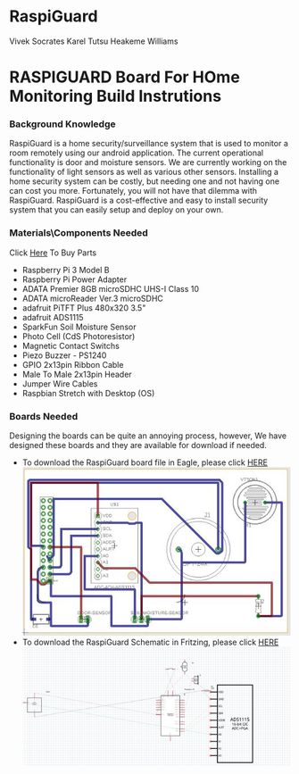 # RaspiGuard
Vivek Socrates
Karel Tutsu
Heakeme Williams

# RASPIGUARD Board For HOme Monitoring Build Instrutions

### Background Knowledge
RaspiGuard is a home security/surveillance system that is used to monitor a room remotely using our android application. The current operational functionality is door and moisture sensors. We are currently working on the functionality of light sensors as well as various other sensors. Installing a home security system can be costly, but needing one and not having one can cost you more. Fortunately, you will not have that dilemma with RaspiGuard. RaspiGuard is a cost-effective and easy to install security system that you can easily setup and deploy on your own. 

### Materials\Components Needed 
Click [Here](https://www.adafruit.com/) To Buy Parts

* Raspberry Pi 3 Model B
* Raspberry Pi Power Adapter	
* ADATA Premier 8GB microSDHC UHS-I Class 10	
* ADATA microReader Ver.3 microSDHC	
* adafruit PiTFT Plus 480x320 3.5"	
* adafruit ADS1115	
* SparkFun Soil Moisture Sensor	
* Photo Cell (CdS Photoresistor)	
* Magnetic Contact Switchs	
* Piezo Buzzer - PS1240	
* GPIO 2x13pin Ribbon Cable	
* Male To Male 2x13pin Header	
* Jumper Wire Cables	
* Raspbian Stretch with Desktop (OS)	

### Boards Needed 

Designing the boards can be quite an annoying process, however, We have designed these boards and they are available for download if needed. 
* To download the RaspiGuard board file in Eagle, please click [HERE](https://github.com/V-Socrates/RaspiGuard/blob/master/Hardware/RaspiGuardProtoBoard.zip)
![Image of the RaspiGuard Board](https://github.com/V-Socrates/RaspiGuard/blob/master/Images/RaspiguardBoard.JPG)
* To download the RaspiGuard Schematic in Fritzing, please click [HERE](https://github.com/V-Socrates/RaspiGuard/blob/master/Hardware/RaspiGuard%20Schematic.fzz)
![Image of the RaspiGuard Board](https://github.com/V-Socrates/RaspiGuard/blob/master/Images/FritzingSchematic.JPG)
